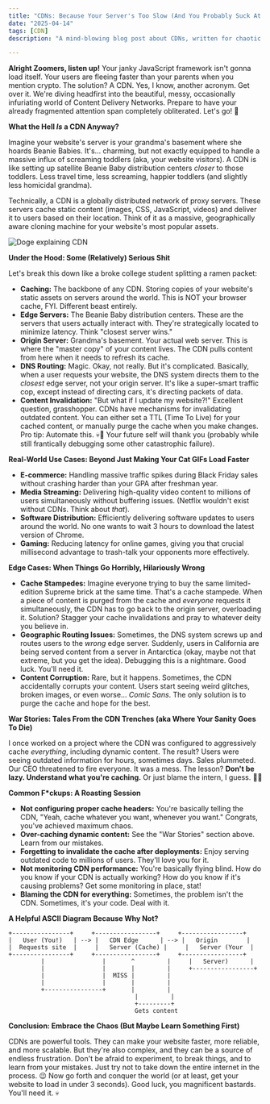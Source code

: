 ```yaml
---
title: "CDNs: Because Your Server's Too Slow (And You Probably Suck At Optimizing It)"
date: "2025-04-14"
tags: [CDN]
description: "A mind-blowing blog post about CDNs, written for chaotic Gen Z engineers who'd rather complain than debug."

---
```


**Alright Zoomers, listen up!** Your janky JavaScript framework isn't gonna load itself. Your users are fleeing faster than your parents when you mention crypto. The solution? A CDN. Yes, I know, another acronym. Get over it. We're diving headfirst into the beautiful, messy, occasionally infuriating world of Content Delivery Networks. Prepare to have your already fragmented attention span completely obliterated. Let's go! 🚀

**What the Hell *Is* a CDN Anyway?**

Imagine your website's server is your grandma's basement where she hoards Beanie Babies. It's… charming, but not exactly equipped to handle a massive influx of screaming toddlers (aka, your website visitors). A CDN is like setting up satellite Beanie Baby distribution centers *closer* to those toddlers. Less travel time, less screaming, happier toddlers (and slightly less homicidal grandma).

Technically, a CDN is a globally distributed network of proxy servers. These servers cache static content (images, CSS, JavaScript, videos) and deliver it to users based on their location. Think of it as a massive, geographically aware cloning machine for your website's most popular assets.

![Doge explaining CDN](https://i.kym-cdn.com/photos/images/newsfeed/001/499/828/b93.jpg)

**Under the Hood: Some (Relatively) Serious Shit**

Let's break this down like a broke college student splitting a ramen packet:

*   **Caching:** The backbone of any CDN. Storing copies of your website's static assets on servers around the world. This is NOT your browser cache, FYI. Different beast entirely.
*   **Edge Servers:** The Beanie Baby distribution centers. These are the servers that users actually interact with. They're strategically located to minimize latency. Think "closest server wins."
*   **Origin Server:** Grandma's basement. Your actual web server. This is where the "master copy" of your content lives. The CDN pulls content from here when it needs to refresh its cache.
*   **DNS Routing:** Magic. Okay, not really. But it's complicated. Basically, when a user requests your website, the DNS system directs them to the *closest* edge server, not your origin server. It's like a super-smart traffic cop, except instead of directing cars, it's directing packets of data.
*   **Content Invalidation:** "But what if I update my website?!" Excellent question, grasshopper. CDNs have mechanisms for invalidating outdated content. You can either set a TTL (Time To Live) for your cached content, or manually purge the cache when you make changes. Pro tip: Automate this. 💀🙏 Your future self will thank you (probably while still frantically debugging some other catastrophic failure).

**Real-World Use Cases: Beyond Just Making Your Cat GIFs Load Faster**

*   **E-commerce:** Handling massive traffic spikes during Black Friday sales without crashing harder than your GPA after freshman year.
*   **Media Streaming:** Delivering high-quality video content to millions of users simultaneously without buffering issues. (Netflix wouldn't exist without CDNs. Think about *that*).
*   **Software Distribution:** Efficiently delivering software updates to users around the world. No one wants to wait 3 hours to download the latest version of Chrome.
*   **Gaming:** Reducing latency for online games, giving you that crucial millisecond advantage to trash-talk your opponents more effectively.

**Edge Cases: When Things Go Horribly, Hilariously Wrong**

*   **Cache Stampedes:** Imagine everyone trying to buy the same limited-edition Supreme brick at the same time. That's a cache stampede. When a piece of content is purged from the cache and *everyone* requests it simultaneously, the CDN has to go back to the origin server, overloading it. Solution? Stagger your cache invalidations and pray to whatever deity you believe in.
*   **Geographic Routing Issues:** Sometimes, the DNS system screws up and routes users to the *wrong* edge server. Suddenly, users in California are being served content from a server in Antarctica (okay, maybe not that extreme, but you get the idea). Debugging this is a nightmare. Good luck. You'll need it.
*   **Content Corruption:** Rare, but it happens. Sometimes, the CDN accidentally corrupts your content. Users start seeing weird glitches, broken images, or even worse… *Comic Sans*. The only solution is to purge the cache and hope for the best.

**War Stories: Tales From the CDN Trenches (aka Where Your Sanity Goes To Die)**

I once worked on a project where the CDN was configured to aggressively cache *everything*, including dynamic content. The result? Users were seeing outdated information for hours, sometimes days. Sales plummeted. Our CEO threatened to fire everyone. It was a mess. The lesson? **Don't be lazy. Understand what you're caching.** Or just blame the intern, I guess. 🤷‍♀️

**Common F\*ckups: A Roasting Session**

*   **Not configuring proper cache headers:** You're basically telling the CDN, "Yeah, cache whatever you want, whenever you want." Congrats, you've achieved maximum chaos.
*   **Over-caching dynamic content:** See the "War Stories" section above. Learn from our mistakes.
*   **Forgetting to invalidate the cache after deployments:** Enjoy serving outdated code to millions of users. They'll love you for it.
*   **Not monitoring CDN performance:** You're basically flying blind. How do you know if your CDN is actually working? How do you know if it's causing problems? Get some monitoring in place, stat!
*   **Blaming the CDN for everything:** Sometimes, the problem isn't the CDN. Sometimes, it's your code. Deal with it.

**A Helpful ASCII Diagram Because Why Not?**

```
+----------------+     +-----------------+     +-----------------+
|   User (You!)   | --> |   CDN Edge      | --> |   Origin        |
|  Requests site  |     |   Server (Cache) |     |   Server (Your  |
+----------------+     +-----------------+     +-----------------+
         |                |       ^         |     |   Server)      |
         |                |       |         |     +-----------------+
         |                |  MISS |         |
         |                |       |         |
         +----------------+       |         |
                                   |         |
                                   +---------+
                                   Gets content
```

**Conclusion: Embrace the Chaos (But Maybe Learn Something First)**

CDNs are powerful tools. They can make your website faster, more reliable, and more scalable. But they're also complex, and they can be a source of endless frustration. Don't be afraid to experiment, to break things, and to learn from your mistakes. Just try not to take down the entire internet in the process. 😉 Now go forth and conquer the world (or at least, get your website to load in under 3 seconds). Good luck, you magnificent bastards. You'll need it. 💀
